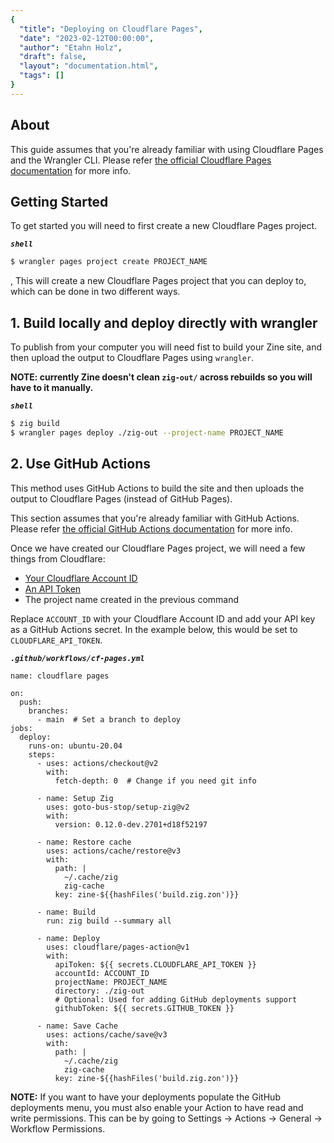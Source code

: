 ```yaml
---
{
  "title": "Deploying on Cloudflare Pages",
  "date": "2023-02-12T00:00:00",
  "author": "Etahn Holz",
  "draft": false,
  "layout": "documentation.html",
  "tags": []
}
---
```

## About
This guide assumes that you're already familiar with using Cloudflare Pages and the Wrangler CLI. Please refer [the official Cloudflare Pages documentation](https://developers.cloudflare.com/pages/) for more info.

## Getting Started
To get started you will need to first create a new Cloudflare Pages project.

***`shell`***
```bash
$ wrangler pages project create PROJECT_NAME
```
,
This will create a new Cloudflare Pages project that you can deploy to, which can be done in two different ways.

## 1. Build locally and deploy directly with wrangler
To publish from your computer you will need fist to build your Zine site, and then upload the output to Cloudflare Pages using `wrangler`.

**NOTE: currently Zine doesn't clean `zig-out/` across rebuilds so you will have to it manually.**

***`shell`***
```bash
$ zig build 
$ wrangler pages deploy ./zig-out --project-name PROJECT_NAME
```

## 2. Use GitHub Actions

This method uses GitHub Actions to build the site and then uploads the output to Cloudflare Pages (instead of GitHub Pages).

This section assumes that you're already familiar with GitHub Actions. Please refer [the official GitHub Actions documentation](https://docs.github.com/en/actions) for more info.

Once we have created our Cloudflare Pages project, we will need a few things from Cloudflare:
- [Your Cloudflare Account ID](https://github.com/cloudflare/pages-action#get-account-id)
- [An API Token](https://github.com/cloudflare/pages-action#generate-an-api-token)
- The project name created in the previous command

Replace `ACCOUNT_ID` with your Cloudflare Account ID and add your API key as a GitHub Actions secret. In the example below, this would be set to `CLOUDFLARE_API_TOKEN`.

***`.github/workflows/cf-pages.yml`***
```
name: cloudflare pages

on:
  push:
    branches:
      - main  # Set a branch to deploy
jobs:
  deploy:
    runs-on: ubuntu-20.04
    steps:
      - uses: actions/checkout@v2
        with:
          fetch-depth: 0  # Change if you need git info

      - name: Setup Zig
        uses: goto-bus-stop/setup-zig@v2
        with:
          version: 0.12.0-dev.2701+d18f52197
          
      - name: Restore cache
        uses: actions/cache/restore@v3
        with:
          path: |
            ~/.cache/zig
            zig-cache
          key: zine-${{hashFiles('build.zig.zon')}}          

      - name: Build
        run: zig build --summary all
          
      - name: Deploy
        uses: cloudflare/pages-action@v1
        with:
          apiToken: ${{ secrets.CLOUDFLARE_API_TOKEN }}
          accountId: ACCOUNT_ID
          projectName: PROJECT_NAME
          directory: ./zig-out
          # Optional: Used for adding GitHub deployments support
          githubToken: ${{ secrets.GITHUB_TOKEN }}
          
      - name: Save Cache
        uses: actions/cache/save@v3
        with:
          path: |
            ~/.cache/zig
            zig-cache
          key: zine-${{hashFiles('build.zig.zon')}}          
```
**NOTE:** If you want to have your deployments populate the GitHub deployments menu, you must also enable your Action to have read and write permissions. This can be by going to Settings -> Actions -> General -> Workflow Permissions.
